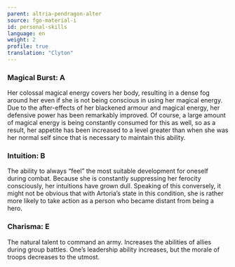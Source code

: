 ```yaml
---
parent: altria-pendragon-alter
source: fgo-material-i
id: personal-skills
language: en
weight: 2
profile: true
translation: "Clyton"
---
```


### Magical Burst: A

Her colossal magical energy covers her body, resulting in a dense fog around her even if she is not being conscious in using her magical energy. Due to the after-effects of her blackened armour and magical energy, her defensive power has been remarkably improved. Of course, a large amount of magical energy is being constantly consumed for this as well, so as a result, her appetite has been increased to a level greater than when she was her normal self since that is necessary to maintain this ability.

### Intuition: B

The ability to always “feel” the most suitable development for oneself during combat.
Because she is constantly suppressing her ferocity consciously, her intuitions have grown dull. Speaking of this conversely, it might not be obvious that with Artoria’s state in this condition, she is rather more likely to take action as a person who became distant from being a hero.

### Charisma: E

The natural talent to command an army. Increases the abilities of allies during group battles.
One’s leadership ability increases, but the morale of troops decreases to the utmost.
